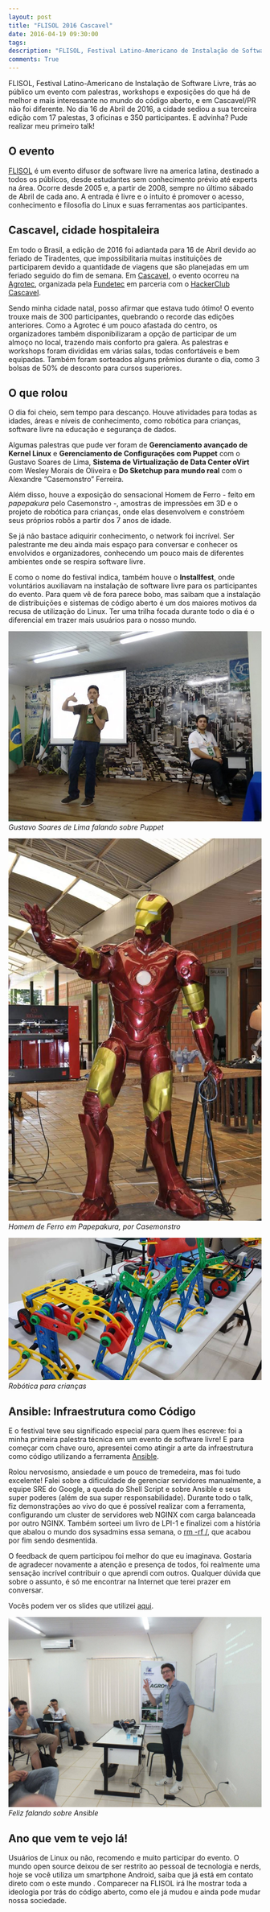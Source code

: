 ```yaml
---
layout: post
title: "FLISOL 2016 Cascavel"
date: 2016-04-19 09:30:00
tags:
description: "FLISOL, Festival Latino-Americano de Instalação de Software Livre, trás ao público um evento com palestras, workshops e exposições do que há de melhor e mais interessante no mundo do código aberto, e em Cascavel/PR não foi diferente. No dia 16 de Abril de 2016, a cidade sediou a sua terceira edição com 17 palestas, 3 oficinas e 350 participantes. E advinha? Pude realizar meu primeiro talk!"
comments: True
---
```


FLISOL, Festival Latino-Americano de Instalação de Software Livre, trás ao público um evento com palestras, workshops e exposições do que há de melhor e mais interessante no mundo do código aberto, e em Cascavel/PR não foi diferente. No dia 16 de Abril de 2016, a cidade sediou a sua terceira edição com 17 palestas, 3 oficinas e 350 participantes. E advinha? Pude realizar meu primeiro talk!

## O evento
[FLISOL](http://www.flisol.info/) é um evento difusor de software livre na america latina, destinado a todos os públicos, desde estudantes sem conhecimento prévio até experts na área. Ocorre desde 2005 e, a partir de 2008, sempre no último sábado de Abril de cada ano. A entrada é livre e o intuito é promover o acesso, conhecimento e filosofia do Linux e suas ferramentas aos participantes.

## Cascavel, cidade hospitaleira
Em todo o Brasil, a edição de 2016 foi adiantada para 16 de Abril devido ao feriado de Tiradentes, que impossibilitaria muitas instituições de participarem devido a quantidade de viagens que são planejadas em um feriado seguido do fim de semana. Em [Cascavel](https://doity.com.br/flisolcascavel2016), o evento ocorreu na [Agrotec](http://www.agrotec.etc.br), organizada pela [Fundetec](http://www.fundetec.org.br) em parceria com o [HackerClub Cascavel](http://hackerclubcascavel.org).

Sendo minha cidade natal, posso afirmar que estava tudo ótimo! O evento trouxe mais de 300 participantes, quebrando o recorde das edições anteriores. Como a Agrotec é um pouco afastada do centro, os organizadores também disponibilizaram a opção de participar de um almoço no local, trazendo mais conforto pra galera. As palestras e workshops foram divididas em várias salas, todas confortáveis e bem equipadas. Também foram sorteados alguns prêmios durante o dia, como 3 bolsas de 50% de desconto para cursos superiores.

## O que rolou
O dia foi cheio, sem tempo para descanço. Houve atividades para todas as idades, áreas e níveis de conhecimento, como robótica para crianças, software livre na educação e segurança de dados.

Algumas palestras que pude ver foram de **Gerenciamento avançado de Kernel Linux** e **Gerenciamento de Configurações com Puppet** com o Gustavo Soares de Lima, **Sistema de Virtualização de Data Center oVirt** com Wesley Morais de Oliveira e **Do Sketchup para mundo real** com o Alexandre “Casemonstro” Ferreira.

Além disso, houve a exposição do sensacional Homem de Ferro - feito em *papepakura* pelo Casemonstro -, amostras de impressões em 3D e o projeto de robótica para crianças, onde elas desenvolvem e constróem seus próprios robôs a partir dos 7 anos de idade.

Se já não bastace adiquirir conhecimento, o network foi incrível. Ser palestrante me deu ainda mais espaço para conversar e conhecer os envolvidos e organizadores, conhecendo um pouco mais de diferentes ambientes onde se respira software livre.

E como o nome do festival indica, também houve o **Installfest**, onde voluntários auxiliavam na instalação de software livre para os participantes do evento. Para quem vê de fora parece  bobo, mas saibam que a instalação de distribuições e sistemas de código aberto é um dos maiores motivos da recusa de utilização do Linux. Ter uma trilha focada durante todo o dia é o diferencial em trazer mais usuários para o nosso mundo.

![Gustavo Soares de Lima](/img/flisol2016cascavel_guto.jpg)
*Gustavo Soares de Lima falando sobre Puppet*

![Homem de Ferro em Papepakura](/img/flisol2016cascavel_ironman.jpg)
*Homem de Ferro em Papepakura, por Casemonstro*

![Robótica para Crianças](/img/flisol2016cascavel_robotica.jpg)
*Robótica para crianças*

## Ansible: Infraestrutura como Código
E o festival teve seu significado especial para quem lhes escreve: foi a minha primeira palestra técnica em um evento de software livre! E para começar com chave ouro, apresentei como atingir a arte da infraestrutura como código utilizando a ferramenta [Ansible](https://www.ansible.com).

Rolou nervosismo, ansiedade e um pouco de tremedeira, mas foi tudo excelente! Falei sobre a dificuldade de gerenciar servidores manualmente, a equipe SRE do Google, a queda do Shell Script e sobre Ansible e seus super poderes (além de sua super responsabilidade). Durante todo o talk, fiz demonstrações ao vivo do que é possível realizar com a ferramenta, configurando um cluster de servidores web NGINX com carga balanceada por outro NGINX. Também sorteei um livro de LPI-1 e finalizei com a história que abalou o mundo dos sysadmins essa semana, o [rm -rf /](http://serverfault.com/questions/769357/recovering-from-a-rm-rf), que acabou por fim sendo desmentida.

O feedback de quem participou foi melhor do que eu imaginava. Gostaria de agradecer novamente a atenção e presença de todos, foi realmente uma sensação incrível contribuir o que aprendi com outros. Qualquer dúvida que sobre o assunto, é só me encontrar na Internet que terei prazer em conversar.

Vocês podem ver os slides que utilizei [aqui](https://goo.gl/Scixod).

![Palestrando sobre Ansible](/img/flisol2016cascavel_ansible.jpg)
*Feliz falando sobre Ansible*

## Ano que vem te vejo lá!
Usuários de Linux ou não, recomendo e muito participar do evento. O mundo open source deixou de ser restrito ao pessoal de tecnologia e nerds, hoje se você utiliza um smartphone Android, saiba que já está em contato direto com o este mundo . Comparecer na FLISOL irá lhe mostrar toda a ideologia por trás do código aberto, como ele já mudou e ainda pode mudar nossa sociedade.
